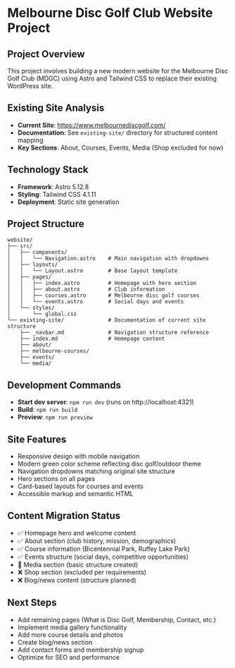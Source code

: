 # Melbourne Disc Golf Club Website Project

## Project Overview
This project involves building a new modern website for the Melbourne Disc Golf Club (MDGC) using Astro and Tailwind CSS to replace their existing WordPress site.

## Existing Site Analysis
- **Current Site**: https://www.melbournediscgolf.com/
- **Documentation**: See `existing-site/` directory for structured content mapping
- **Key Sections**: About, Courses, Events, Media (Shop excluded for now)

## Technology Stack
- **Framework**: Astro 5.12.8
- **Styling**: Tailwind CSS 4.1.11
- **Deployment**: Static site generation

## Project Structure
```
website/
├── src/
│   ├── components/
│   │   └── Navigation.astro    # Main navigation with dropdowns
│   ├── layouts/
│   │   └── Layout.astro        # Base layout template
│   ├── pages/
│   │   ├── index.astro         # Homepage with hero section
│   │   ├── about.astro         # Club information
│   │   ├── courses.astro       # Melbourne disc golf courses
│   │   └── events.astro        # Social days and events
│   └── styles/
│       └── global.css
└── existing-site/              # Documentation of current site structure
    ├── _navbar.md              # Navigation structure reference
    ├── index.md                # Homepage content
    ├── about/
    ├── melbourne-courses/
    ├── events/
    └── media/
```

## Development Commands
- **Start dev server**: `npm run dev` (runs on http://localhost:4321)
- **Build**: `npm run build`
- **Preview**: `npm run preview`

## Site Features
- Responsive design with mobile navigation
- Modern green color scheme reflecting disc golf/outdoor theme
- Navigation dropdowns matching original site structure
- Hero sections on all pages
- Card-based layouts for courses and events
- Accessible markup and semantic HTML

## Content Migration Status
- ✅ Homepage hero and welcome content
- ✅ About section (club history, mission, demographics)
- ✅ Course information (Bicentennial Park, Ruffey Lake Park)
- ✅ Events structure (social days, competitive opportunities)
- 🔄 Media section (basic structure created)
- ❌ Shop section (excluded per requirements)
- ❌ Blog/news content (structure planned)

## Next Steps
- Add remaining pages (What is Disc Golf, Membership, Contact, etc.)
- Implement media gallery functionality
- Add more course details and photos
- Create blog/news section
- Add contact forms and membership signup
- Optimize for SEO and performance